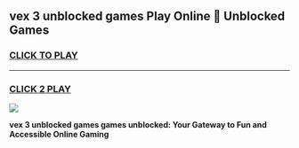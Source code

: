 
## vex 3 unblocked games Play Online 👋 Unblocked Games
<h3>
<a href="https://premium.freeplayer.one?title=vex_3_unblocked_games&ref=19F">CLICK TO PLAY</a></h3>
<hr>

<h3>
<a href="https://premium.freeplayer.one?title=vex_3_unblocked_games&ref=19F">CLICK 2 PLAY</a>
  
</h3>

<a href="https://premium.freeplayer.one?title=vex_3_unblocked_games&ref=19F"><img src="https://clearcache.store/games.png"></a>


**vex 3 unblocked games games unblocked: Your Gateway to Fun and Accessible Online Gaming**
